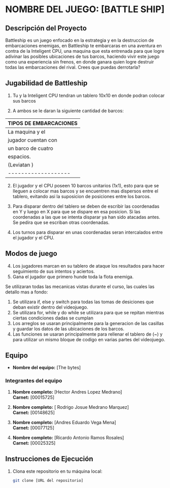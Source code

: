 # NOMBRE DEL JUEGO: [BATTLE SHIP]

## Descripción del Proyecto

Battleship es un juego enfocado en la estrategia y en la destruccion de embarcaciones enemigas, en Battleship te embarcaras en una aventura en contra de la Inteligent CPU, una maquina que esta entrenada para que logre adivinar las posibles ubicaciones de tus barcos, haciendo vivir este juego como una experiencia sin frenos, en donde ganara quien logre destruir todas las embarcaciones del rival. Crees que puedas derrotarla?

## Jugabilidad de Battleship

1. Tu y la Inteligent CPU tendran un tablero 10x10 en donde podran colocar sus barcos

2. A ambos se le daran la siguiente cantidad de barcos:
  
|                               TIPOS DE EMBARCACIONES                          |
|-------------------------------------------------------------------------------|
|La maquina  y el   |La maquina y el    |La maquina y el    |La maquina y el    |
|jugador cuentan con|jugador cuentan con|jugador cuentan con|jugador cuentan con|
|un barco de cuatro |dos barcos de tres |tres barcos de dos |cuatro barcos de   |
|espacios.          |espacios.          |espacios.          |un espacio.        |
|(Leviatan      )   |(Destructores)     |(Cruceros)         |(Escoltas)         |
|-------------------|-------------------|-------------------|-------------------|

2. El jugador y el CPU poseen 10 barcos unitarios (1x1), esto para que se lleguen a colocar mas barcos y se encuentren mas dispersos entre el tablero, evitando asi la suposicion de posiciones entre los barcos.

3. Para disparar dentro del tablero se deben de escribir las coordenadas en Y y luego en X para que se dispare en esa posicion. Si las coordenadas a las que se intenta disparar ya han sido atacadas antes. Se pedira que se escriban otras coordenadas.

4. Los turnos para disparar en unas coordenadas seran intercalados entre el jugador y el CPU.

## Modos de juego





4. Los jugadores marcan en su tablero de ataque los resultados para hacer seguimiento de sus intentos y aciertos.
5. Gana el jugador que primero hunde toda la flota enemiga.


Se utilizaran todas las mecanicas vistas durante el curso, las cuales las detallo mas a fondo:

1. Se utilizara if, else y switch para todas las tomas de desiciones que deban existir dentro del videojuego.
2. Se utilizara for, while y do while se utilizara para que se repitan mientras ciertas condiciones dadas se cumplan
3. Los arreglos se usaran principalmente para la generacion de las casillas y guardar los datos de las ubicaciones de los barcos.
4. Las funciones se usaran principalmente para rellenar el tablero de (~) y para utilizar un mismo bloque de codigo en varias partes del videojuego.

## Equipo

- **Nombre del equipo:** [The bytes]

### Integrantes del equipo

1. **Nombre completo:** [Hector Andres Lopez Medrano]  
   **Carnet:** [00015725]

2. **Nombre completo:** [ Rodrigo Josue Medrano Marquez]  
   **Carnet:** [00148625]

3. **Nombre completo:** [Andres Eduardo Vega Mena]  
   **Carnet:** [00077125]

4. **Nombre completo:** [Ricardo Antonio Ramos Rosales]  
   **Carnet:** [00025325]


## Instrucciones de Ejecución

1. Clona este repositorio en tu máquina local:
   ```bash
   git clone [URL del repositorio]
